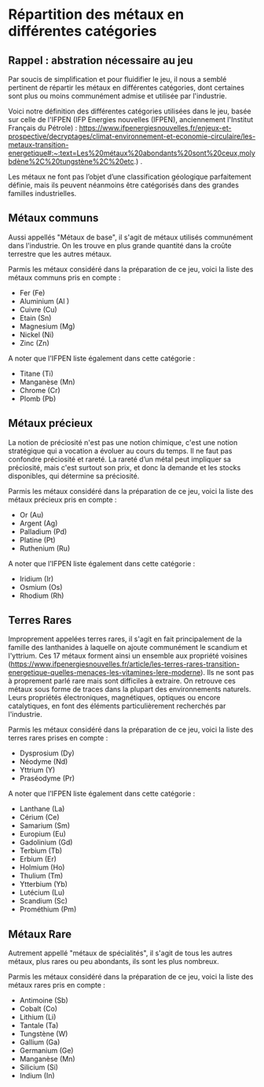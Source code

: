 # Répartition des métaux en différentes catégories

## Rappel : abstration nécessaire au jeu
Par soucis de simplification et pour fluidifier le jeu, il nous a semblé pertinent de répartir les métaux en différentes catégories, dont certaines sont plus ou moins communément admise et utilisée par l'industrie.

Voici notre définition des différentes catégories utilisées dans le jeu, basée sur celle de l'IFPEN (IFP Energies nouvelles (IFPEN), anciennement l'Institut Français du Pétrole) : https://www.ifpenergiesnouvelles.fr/enjeux-et-prospective/decryptages/climat-environnement-et-economie-circulaire/les-metaux-transition-energetique#:~:text=Les%20métaux%20abondants%20sont%20ceux,molybdène%2C%20tungstène%2C%20etc.) .

Les métaux ne font pas l’objet d’une classification géologique parfaitement définie, mais ils peuvent néanmoins être catégorisés dans des grandes familles industrielles. 

## Métaux communs 
Aussi appellés "Métaux de base", il s'agit de  métaux utilisés communément dans l'industrie. On les trouve en plus grande quantité dans la croûte terrestre que les autres métaux.

Parmis les métaux considéré dans la préparation de ce jeu, voici la liste des métaux communs pris en compte :

- Fer (Fe)
- Aluminium (Al ) 
- Cuivre (Cu) 
- Etain (Sn) 
- Magnesium (Mg)
- Nickel (Ni) 
- Zinc (Zn) 

A noter que l'IFPEN liste également dans cette catégorie :

- Titane (Ti)
- Manganèse (Mn)
- Chrome (Cr)
- Plomb (Pb)

## Métaux précieux
La notion de préciosité n'est pas une notion chimique, c'est une notion stratégique qui a vocation a évoluer au cours du temps. Il ne faut pas confondre préciosité et rareté. La rareté d’un métal peut impliquer sa préciosité, mais c'est surtout son prix, et donc la demande et les stocks disponibles, qui détermine sa préciosité.

Parmis les métaux considéré dans la préparation de ce jeu, voici la liste des métaux précieux pris en compte :

- Or (Au) 
- Argent (Ag) 
- Palladium (Pd) 
- Platine (Pt) 
- Ruthenium (Ru)

A noter que l'IFPEN liste également dans cette catégorie :

- Iridium (Ir)
- Osmium (Os)
- Rhodium (Rh)

## Terres Rares
Improprement appelées terres rares, il s'agit en fait principalement de la famille des lanthanides à laquelle on ajoute communément le scandium et l'yttrium. Ces 17 métaux forment ainsi un ensemble aux propriété voisines (https://www.ifpenergiesnouvelles.fr/article/les-terres-rares-transition-energetique-quelles-menaces-les-vitamines-lere-moderne). Ils ne sont pas à proprement parlé rare mais sont difficiles à extraire. 
On retrouve ces métaux sous forme de traces dans la plupart des environnements naturels. Leurs propriétés électroniques, magnétiques, optiques ou encore catalytiques, en font des éléments particulièrement recherchés par l'industrie.

Parmis les métaux considéré dans la préparation de ce jeu, voici la liste des terres rares prises en compte :

- Dysprosium (Dy)
- Néodyme (Nd) 
- Yttrium (Y)
- Praséodyme (Pr) 

A noter que l'IFPEN liste également dans cette catégorie :

- Lanthane (La)
- Cérium (Ce)
- Samarium (Sm)
- Europium (Eu)
- Gadolinium (Gd)
- Terbium (Tb)
- Erbium (Er)
- Holmium (Ho)
- Thulium (Tm)
- Ytterbium (Yb)
- Lutécium (Lu)
- Scandium (Sc)
- Prométhium (Pm)

## Métaux Rare
Autrement appellé "métaux de spécialités", il s'agit de tous les autres métaux, plus rares ou peu abondants, ils sont les plus nombreux.

Parmis les métaux considéré dans la préparation de ce jeu, voici la liste des métaux rares pris en compte :

- Antimoine (Sb) 
- Cobalt (Co) 
- Lithium (Li) 
- Tantale (Ta) 
- Tungstène (W) 
- Gallium (Ga) 
- Germanium (Ge) 
- Manganèse (Mn) 
- Silicium (Si) 
- Indium (In)

